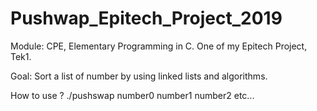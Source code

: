 # Pushwap_Epitech_Project_2019

Module: CPE, Elementary Programming in C.
One of my Epitech Project, Tek1.

Goal: Sort a list of number by using linked lists and algorithms.

How to use ?
./pushswap number0 number1 number2 etc...
